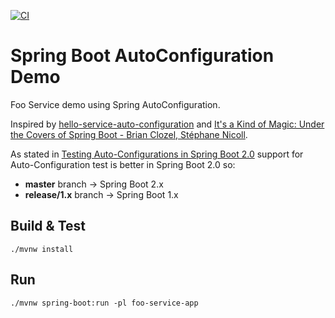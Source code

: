 [![CI](https://github.com/rogervinas/spring-boot-autoconfiguration-demo/actions/workflows/maven.yml/badge.svg?branch=master)](https://github.com/rogervinas/spring-boot-autoconfiguration-demo/actions/workflows/maven.yml)

# Spring Boot AutoConfiguration Demo

Foo Service demo using Spring AutoConfiguration.

Inspired by [hello-service-auto-configuration](https://github.com/snicoll-demos/hello-service-auto-configuration) and [It's a Kind of Magic: Under the Covers of Spring Boot - Brian Clozel, Stéphane Nicoll](https://www.youtube.com/watch?v=jDchAEHIht0).

As stated in [Testing Auto-Configurations in Spring Boot 2.0](https://spring.io/blog/2018/03/07/testing-auto-configurations-with-spring-boot-2-0) support for Auto-Configuration test is better in Spring Boot 2.0 so:
* **master** branch -> Spring Boot 2.x
* **release/1.x** branch -> Spring Boot 1.x

## Build & Test

`./mvnw install`

## Run

`./mvnw spring-boot:run -pl foo-service-app`
